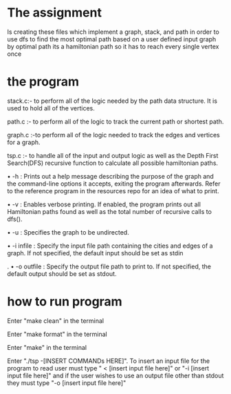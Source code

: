 # The assignment

<p> Is creating these files which implement a graph, stack, and path in order to use dfs to find the most optimal path based on a user defined input graph by optimal path its a hamiltonian path so it has to reach every single vertex once
<p>

# the program

<p>
stack.c:- to perform all of the logic needed by the path data structure. It is used to hold all of the vertices.

path.c :- to perform all of the logic to track the current path or shortest path.

graph.c :-to perform all of the logic needed to track the edges and vertices for a graph.

tsp.c :- to handle all of the input and output logic as well as the Depth First Search(DFS) recursive function to calculate all possible hamiltonian paths.

• -h : Prints out a help message describing the purpose of the graph and the command-line options it accepts, exiting the program afterwards. Refer to the reference program in the resources repo for an idea of what to print. 
 
• -v : Enables verbose printing. If enabled, the program prints out all Hamiltonian paths found as well as the total number of recursive calls to dfs(). 
 
• -u : Specifies the graph to be undirected.
 
 • -i infile : Specify the input file path containing the cities and edges of a graph. If not specified, the default input should be set as stdin
 
. • -o outfile : Specify the output file path to print to. If not specified, the default output should be set as stdout.

<p>

# how to run program

<p>Enter "make clean" in the terminal

Enter "make format" in the terminal

 Enter "make" in the terminal

Enter "./tsp -[INSERT COMMANDs HERE]". To insert an input file for the program to read user must type " < [insert input file here]" or "-i [insert input file here]" and if the user wishes to use an output file other than stdout they must type "-o [insert input file here]"
<p>
